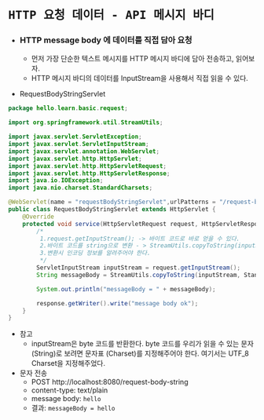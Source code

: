 # `HTTP 요청 데이터 - API 메시지 바디`

- ### HTTP message body 에 데이터를 직접 담아 요청
  - 먼저 가장 단순한 텍스트 메시지를 HTTP 메시지 바디에 담아 전송하고, 읽어보자.
  - HTTP 메시지 바디의 데이터를 InputStream을 사용해서 직접 읽을 수 있다.

- RequestBodyStringServlet
```java
package hello.learn.basic.request;

import org.springframework.util.StreamUtils;

import javax.servlet.ServletException;
import javax.servlet.ServletInputStream;
import javax.servlet.annotation.WebServlet;
import javax.servlet.http.HttpServlet;
import javax.servlet.http.HttpServletRequest;
import javax.servlet.http.HttpServletResponse;
import java.io.IOException;
import java.nio.charset.StandardCharsets;

@WebServlet(name = "requestBodyStringServlet",urlPatterns = "/request-body-string")
public class RequestBodyStringServlet extends HttpServlet {
    @Override
    protected void service(HttpServletRequest request, HttpServletResponse response) throws ServletException, IOException {
        /*
         1.request.getInputStream(); -> 바이트 코드로 바로 얻을 수 있다.
         2.바이트 코드를 string으로 변환 - > StreamUtils.copyToString(inputStream, StandardCharsets.UTF_8);
         3.변환시 인코딩 정보를 알려주어야 한다.
         */
        ServletInputStream inputStream = request.getInputStream();
        String messageBody = StreamUtils.copyToString(inputStream, StandardCharsets.UTF_8);

        System.out.println("messageBody = " + messageBody);

        response.getWriter().write("message body ok");
    }
}
```

- 참고
  -  inputStream은 byte 코드를 반환한다. byte 코드를 우리가 읽을 수 있는 문자(String)로 보려면 문자표
     (Charset)를 지정해주어야 한다. 여기서는 UTF_8 Charset을 지정해주었다.
- 문자 전송
  - POST http://localhost:8080/request-body-string
  - content-type: text/plain
  - message body: `hello`
  - 결과: `messageBody = hello`